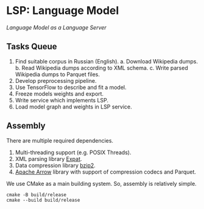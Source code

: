 # LSP: Language Model

*Language Model as a Language Server*

## Tasks Queue

1. Find suitable corpus in Russian (English).
    a. Download Wikipedia dumps.
    b. Read Wikipedia dumps according to XML schema.
    c. Write parsed Wikipedia dumps to Parquet files.
2. Develop preprocessing pipeline.
3. Use TensorFlow to describe and fit a model.
4. Freeze models weights and export.
5. Write service which implements LSP.
6. Load model graph and weights in LSP service.

## Assembly

There are multiple required dependencies.

1. Multi-threading support (e.g. POSIX Threads).
2. XML parsing library [Expat][2].
3. Data compression library [bzip2][3].
4. [Apache Arrow][1] library with support of compression codecs and Parquet.

We use CMake as a main building system. So, assembly is relatively simple.
```shell
cmake -B build/release
cmake --build build/release
```

[1]: https://github.com/apache/arrow
[2]: https://github.com/libexpat/libexpat
[3]: https://gitlab.com/federicomenaquintero/bzip2
